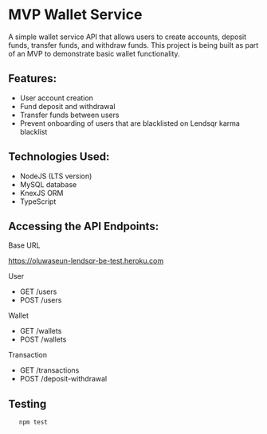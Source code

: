 # MVP Wallet Service

A simple wallet service API that allows users to create accounts, deposit funds, transfer funds, and withdraw funds. This project is being built as part of an MVP to demonstrate basic wallet functionality.

## Features:
- User account creation
- Fund deposit and withdrawal
- Transfer funds between users
- Prevent onboarding of users that are blacklisted on Lendsqr karma blacklist

## Technologies Used:
- NodeJS (LTS version)
- MySQL database
- KnexJS ORM
- TypeScript

## Accessing the API Endpoints:

Base URL

https://oluwaseun-lendsqr-be-test.heroku.com

User

- GET /users
- POST /users

Wallet

- GET /wallets
- POST /wallets

Transaction

- GET /transactions
- POST /deposit-withdrawal

## Testing
```bash
   npm test